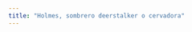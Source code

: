 ```yaml
---
title: "Holmes, sombrero deerstalker o cervadora"
---
```


<YouTube id='H24VBFMZJF4' />

<PatternDocs pattern='holmes' />
